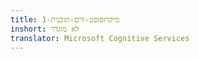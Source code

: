 ```yaml
---
title: מיקרוסופט-זרם-תוכנית-1
inshort: לא מוגדר
translator: Microsoft Cognitive Services
---
```




